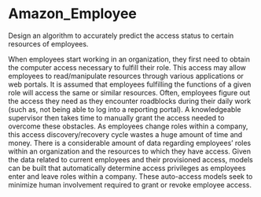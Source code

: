 # Amazon_Employee
Design an algorithm to accurately predict the access status to certain resources of employees.

When employees start working in an organization, they first need to obtain the computer access necessary to fulfill their role. This access may allow employees to read/manipulate resources through various applications or web portals.
It is assumed that employees fulfilling the functions of a given role will access the same or similar resources. Often, employees figure out the access they need as they encounter roadblocks during their daily work (such as, not being able to log into a reporting portal). A knowledgeable supervisor then takes time to manually grant the access needed to overcome these obstacles. As employees change roles within a company, this access discovery/recovery cycle wastes a huge amount of time and money.
There is a considerable amount of data regarding employees’ roles within an organization and the resources to which they have access. Given the data related to current employees and their provisioned access, models can be built that automatically determine access privileges as employees enter and leave roles within a company. These auto-access models seek to minimize human involvement required to grant or revoke employee access.
